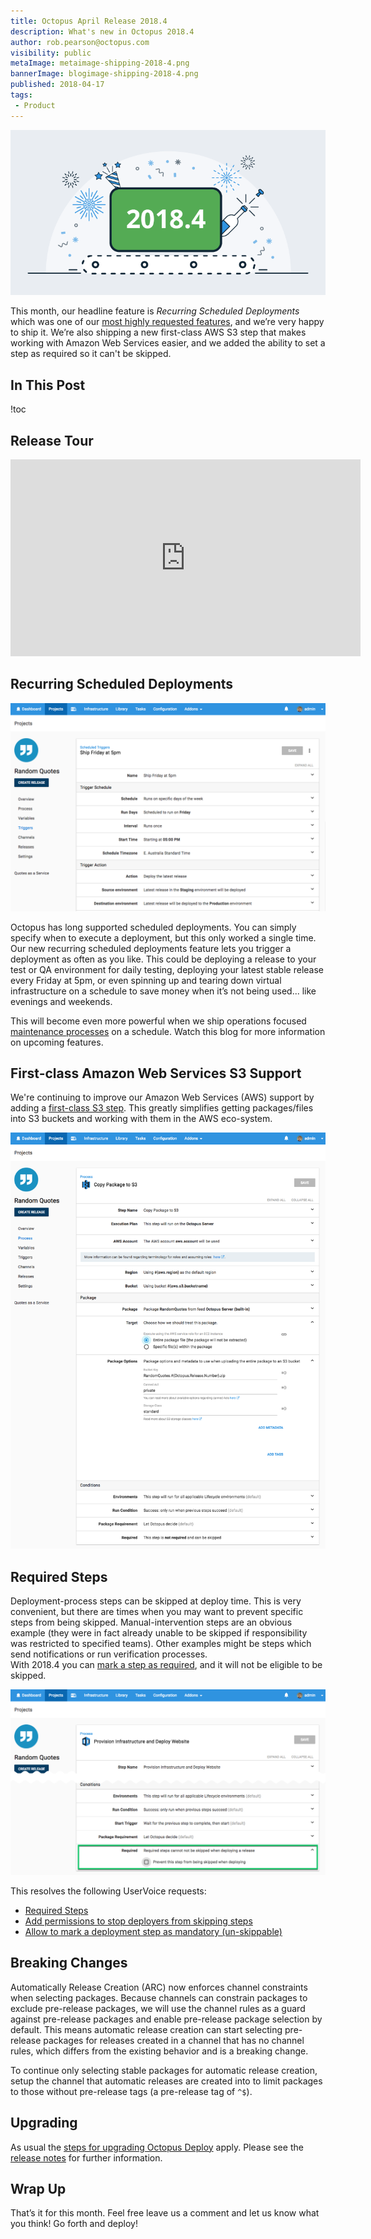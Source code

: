 ```yaml
---
title: Octopus April Release 2018.4
description: What's new in Octopus 2018.4
author: rob.pearson@octopus.com
visibility: public
metaImage: metaimage-shipping-2018-4.png
bannerImage: blogimage-shipping-2018-4.png
published: 2018-04-17
tags:
 - Product
---
```


![Octopus Deploy 2018.4 release banner](blogimage-shipping-2018-4.png)

This month, our headline feature is _Recurring Scheduled Deployments_ which was one of our [most highly requested features](https://octopusdeploy.uservoice.com/forums/170787-general/suggestions/6599104-recurring-scheduled-deployments), and we’re very happy to ship it. We’re also shipping a new first-class AWS S3 step that makes working with Amazon Web Services easier, and we added the ability to set a step as required so it can't be skipped.

## In This Post

!toc

## Release Tour

<iframe width="560" height="315" src="https://www.youtube.com/embed/AR45wMd1_8o" frameborder="0" allowfullscreen></iframe>

## Recurring Scheduled Deployments

![Recurring Scheduled Deployments screenshot](recurring-scheduled-deployments.png "width=500")

Octopus has long supported scheduled deployments. You can simply specify when to execute a deployment, but this only worked a single time. Our new recurring scheduled deployments feature lets you trigger a deployment as often as you like. This could be deploying a release to your test or QA environment for daily testing, deploying your latest stable release every Friday at 5pm, or even spinning up and tearing down virtual infrastructure on a schedule to save money when it’s not being used... like evenings and weekends.

This will become even more powerful when we ship operations focused [maintenance processes](https://github.com/OctopusDeploy/Specs/blob/master/MainenanceProcess/index.md) on a schedule. Watch this blog for more information on upcoming features.

## First-class Amazon Web Services S3 Support

We're continuing to improve our Amazon Web Services (AWS) support by adding a [first-class S3 step](https://octopus.com/docs/deploying-applications/aws-deployments/s3). This greatly simplifies getting packages/files into S3 buckets and working with them in the AWS eco-system.

![AWS S3 step screenshot](aws-s3-step.png "width=500")

## Required Steps

Deployment-process steps can be skipped at deploy time.  This is very convenient, but there are times when you may want to prevent specific steps from being skipped. Manual-intervention steps are an obvious example (they were in fact already unable to be skipped if responsibility was restricted to specified teams).  Other examples might be steps which send notifications or run verification processes.  
With 2018.4 you can [mark a step as required](https://octopus.com/docs/deployment-process/steps/conditions#required), and it will not be eligible to be skipped. 

![Required steps screenshot](required-step.png "width=500")

This resolves the following UserVoice requests:

- [Required Steps](https://octopusdeploy.uservoice.com/forums/170787-general/suggestions/5823326-required-steps)
- [Add permissions to stop deployers from skipping steps](https://octopusdeploy.uservoice.com/forums/170787-general/suggestions/6511629-add-permissions-to-stop-deployers-from-skipping-st) 
- [Allow to mark a deployment step as mandatory (un-skippable)](https://octopusdeploy.uservoice.com/forums/170787-general/suggestions/20592493-allow-to-mark-a-deployment-step-as-mandatory-un-s) 

## Breaking Changes

Automatically Release Creation (ARC) now enforces channel constraints when selecting packages. Because channels can constrain packages to exclude pre-release packages, we will use the channel rules as a guard against pre-release packages and enable pre-release package selection by default. This means automatic release creation can start selecting pre-release packages for releases created in a channel that has no channel rules, which differs from the existing behavior and is a breaking change.

To continue only selecting stable packages for automatic release creation, setup the channel that automatic releases are created into to limit packages to those without pre-release tags (a pre-release tag of `^$`).

## Upgrading

As usual the [steps for upgrading Octopus Deploy](https://octopus.com/docs/administration/upgrading) apply. Please see the [release notes](https://octopus.com/downloads/compare?to=2018.4.0) for further information.

## Wrap Up

That’s it for this month. Feel free leave us a comment and let us know what you think! Go forth and deploy!
